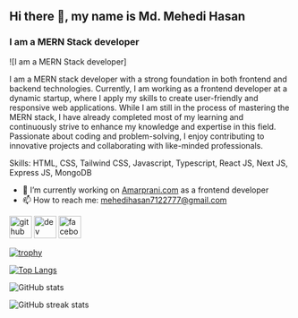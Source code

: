 [](https://i.ibb.co/yh8k5yy/mern.png)
## Hi there 👋, my name is Md. Mehedi Hasan
### I am a MERN Stack developer
![I am a MERN Stack developer]

I am a MERN stack developer with a strong foundation in both frontend and backend technologies. Currently, I am working as a frontend developer at a dynamic startup, where I apply my skills to create user-friendly and responsive web applications. While I am still in the process of mastering the MERN stack, I have already completed most of my learning and continuously strive to enhance my knowledge and expertise in this field. Passionate about coding and problem-solving, I enjoy contributing to innovative projects and collaborating with like-minded professionals.

Skills: HTML, CSS, Tailwind CSS, Javascript, Typescript, React JS, Next JS, Express JS, MongoDB 

- 🔭 I’m currently working on [Amarprani.com](https://amarprani.com/) as a frontend developer 
- 📫 How to reach me: mehedihasan7122777@gmail.com 


[<img src='https://cdn.jsdelivr.net/npm/simple-icons@3.0.1/icons/github.svg' alt='github' height='40'>](https://github.com/mehedihasan712277)  [<img src='https://cdn.jsdelivr.net/npm/simple-icons@3.0.1/icons/dev-dot-to.svg' alt='dev' height='40'>](https://dev.to/mehedihasan7122777)  [<img src='https://cdn.jsdelivr.net/npm/simple-icons@3.0.1/icons/facebook.svg' alt='facebook' height='40'>](https://www.facebook.com/https://www.facebook.com/profile.php?id=100081567259457&mibextid=ZbWKwL)  

[![trophy](https://github-profile-trophy.vercel.app/?username=mehedihasan712277)](https://github.com/ryo-ma/github-profile-trophy)

[![Top Langs](https://github-readme-stats.vercel.app/api/top-langs/?username=mehedihasan712277)](https://github.com/anuraghazra/github-readme-stats)

![GitHub stats](https://github-readme-stats.vercel.app/api?username=mehedihasan712277&show_icons=true&count_private=true)  

![GitHub streak stats](https://streak-stats.demolab.com/?user=mehedihasan712277)  

